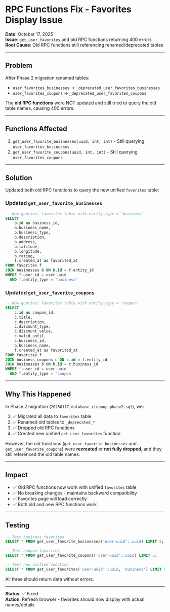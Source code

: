 # RPC Functions Fix - Favorites Display Issue

**Date**: October 17, 2025  
**Issue**: `get_user_favorites` and old RPC functions returning 400 errors  
**Root Cause**: Old RPC functions still referencing renamed/deprecated tables

---

## Problem

After Phase 2 migration renamed tables:
- `user_favorites_businesses` → `_deprecated_user_favorites_businesses`
- `user_favorites_coupons` → `_deprecated_user_favorites_coupons`

The **old RPC functions** were NOT updated and still tried to query the old table names, causing 400 errors.

---

## Functions Affected

1. `get_user_favorite_businesses(uuid, int, int)` - Still querying `user_favorites_businesses`
2. `get_user_favorite_coupons(uuid, int, int)` - Still querying `user_favorites_coupons`

---

## Solution

Updated both old RPC functions to query the new unified `favorites` table:

### Updated `get_user_favorite_businesses`

```sql
-- Now queries: favorites table with entity_type = 'business'
SELECT 
    b.id as business_id,
    b.business_name,
    b.business_type,
    b.description,
    b.address,
    b.latitude,
    b.longitude,
    b.rating,
    f.created_at as favorited_at
FROM favorites f
JOIN businesses b ON b.id = f.entity_id
WHERE f.user_id = user_uuid
  AND f.entity_type = 'business'
```

### Updated `get_user_favorite_coupons`

```sql
-- Now queries: favorites table with entity_type = 'coupon'
SELECT 
    c.id as coupon_id,
    c.title,
    c.description,
    c.discount_type,
    c.discount_value,
    c.valid_until,
    c.business_id,
    b.business_name,
    f.created_at as favorited_at
FROM favorites f
JOIN business_coupons c ON c.id = f.entity_id
JOIN businesses b ON b.id = c.business_id
WHERE f.user_id = user_uuid
  AND f.entity_type = 'coupon'
```

---

## Why This Happened

In Phase 2 migration (`20250117_database_cleanup_phase2.sql`), we:
1. ✅ Migrated all data to `favorites` table
2. ✅ Renamed old tables to `_deprecated_*`
3. ✅ Dropped old RPC functions
4. ✅ Created new unified `get_user_favorites` function

However, the old functions (`get_user_favorite_businesses` and `get_user_favorite_coupons`) were **recreated** or **not fully dropped**, and they still referenced the old table names.

---

## Impact

- ✅ Old RPC functions now work with unified `favorites` table
- ✅ No breaking changes - maintains backward compatibility
- ✅ Favorites page will load correctly
- ✅ Both old and new RPC functions work

---

## Testing

```sql
-- Test business favorites
SELECT * FROM get_user_favorite_businesses('user-uuid'::uuid) LIMIT 5;

-- Test coupon favorites
SELECT * FROM get_user_favorite_coupons('user-uuid'::uuid) LIMIT 5;

-- Test new unified function
SELECT * FROM get_user_favorites('user-uuid'::uuid, 'business') LIMIT 5;
```

All three should return data without errors.

---

**Status**: ✅ Fixed  
**Action**: Refresh browser - favorites should now display with actual names/details
